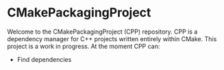 CMakePackagingProject
=====================

Welcome to the CMakePackagingProject (CPP) repository.  CPP is a dependency 
manager for C++ projects written entirely within CMake.  This project is a work
in progress.  At the moment CPP can:

- Find dependencies
